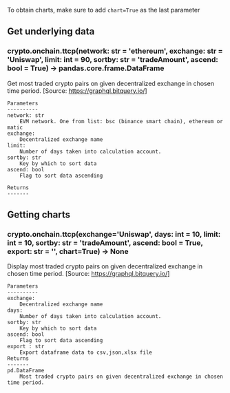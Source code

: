 To obtain charts, make sure to add `chart=True` as the last parameter

## Get underlying data 
### crypto.onchain.ttcp(network: str = 'ethereum', exchange: str = 'Uniswap', limit: int = 90, sortby: str = 'tradeAmount', ascend: bool = True) -> pandas.core.frame.DataFrame

Get most traded crypto pairs on given decentralized exchange in chosen time period.
    [Source: https://graphql.bitquery.io/]

    Parameters
    ----------
    network: str
        EVM network. One from list: bsc (binance smart chain), ethereum or matic
    exchange:
        Decentralized exchange name
    limit:
        Number of days taken into calculation account.
    sortby: str
        Key by which to sort data
    ascend: bool
        Flag to sort data ascending

    Returns
    -------


## Getting charts 
### crypto.onchain.ttcp(exchange='Uniswap', days: int = 10, limit: int = 10, sortby: str = 'tradeAmount', ascend: bool = True, export: str = '', chart=True) -> None

Display most traded crypto pairs on given decentralized exchange in chosen time period.
     [Source: https://graphql.bitquery.io/]

    Parameters
    ----------
    exchange:
        Decentralized exchange name
    days:
        Number of days taken into calculation account.
    sortby: str
        Key by which to sort data
    ascend: bool
        Flag to sort data ascending
    export : str
        Export dataframe data to csv,json,xlsx file
    Returns
    -------
    pd.DataFrame
        Most traded crypto pairs on given decentralized exchange in chosen time period.
